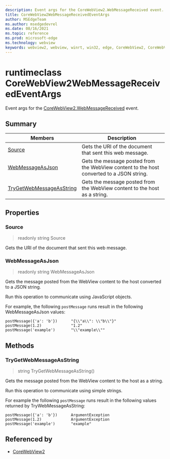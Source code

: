 ```yaml
---
description: Event args for the CoreWebView2.WebMessageReceived event.
title: CoreWebView2WebMessageReceivedEventArgs
author: MSEdgeTeam
ms.author: msedgedevrel
ms.date: 08/16/2021
ms.topic: reference
ms.prod: microsoft-edge
ms.technology: webview
keywords: webview2, webview, winrt, win32, edge, CoreWebView2, CoreWebView2Controller, browser control, edge html, CoreWebView2WebMessageReceivedEventArgs
---
```


# runtimeclass CoreWebView2WebMessageReceivedEventArgs



Event args for the [CoreWebView2.WebMessageReceived](corewebview2.md#webmessagereceived) event.

## Summary

Members|Description
--|--
[Source](#source) | Gets the URI of the document that sent this web message.
[WebMessageAsJson](#webmessageasjson) | Gets the message posted from the WebView content to the host converted to a JSON string.
[TryGetWebMessageAsString](#trygetwebmessageasstring) | Gets the message posted from the WebView content to the host as a string.

## Properties

### Source

> readonly  string Source

Gets the URI of the document that sent this web message.

### WebMessageAsJson

> readonly  string WebMessageAsJson

Gets the message posted from the WebView content to the host converted to a JSON string.

Run this operation to communicate using JavaScript objects.

For example, the following `postMessage` runs result in the following WebMessageAsJson values:

```
postMessage({'a': 'b'})      "{\\"a\\": \\"b\\"}"
postMessage(1.2)             "1.2"
postMessage('example')       "\\"example\\""
```



## Methods

### TryGetWebMessageAsString

> string TryGetWebMessageAsString()

Gets the message posted from the WebView content to the host as a string.

Run this operation to communicate using simple strings.

For example the following `postMessage` runs result in the following values returned by TryWebMessageAsString:

```
postMessage({'a': 'b'})      ArgumentException
postMessage(1.2)             ArgumentException
postMessage('example')       "example"
```






## Referenced by

- [CoreWebView2](corewebview2.md)
